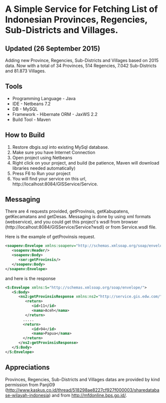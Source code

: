 A Simple Service for Fetching List of Indonesian Provinces, Regencies, Sub-Districts and Villages.
===================

Updated (26 September 2015)
-------------------
Adding new Province, Regencies, Sub-Districts and Villages based on 2015 data. Now with a total of 34 Provinces, 514 Regencies, 7.042 Sub-Districts and 81.873 Villages.

Tools
-------------------
* Programming Language - Java
* IDE - Netbeans 7.2
* DB - MySQL
* Framework - Hibernate ORM - JaxWS 2.2
* Build Tool - Maven

How to Build
-------------------
1. Restore dbgis.sql into existing MySql database.
2. Make sure you have Internet Connection
3. Open project using Netbeans
4. Right click on your project, and build 
    (be patience, Maven will download libraries needed automatically)
5. Press F6 to Run your project
6. You will find your service on this url, http://localhost:8084/GISService/Service.

Messaging
--------------------
There are 4 requests provided, getProvinsis, getKabupatens, getKecamatans and getDesas. Messaging is done by using xml formats (webservice), and you could get this project's wsdl from  browser (http://localhost:8084/GISService/Service?wsdl) or from Service.wsdl file.

Here is the example of getProvinsis request.

```xml
<soapenv:Envelope xmlns:soapenv="http://schemas.xmlsoap.org/soap/envelope/" xmlns:ser="http://service.gis.edw.com/">
   <soapenv:Header/>
   <soapenv:Body>
      <ser:getProvinsis/>
   </soapenv:Body>
</soapenv:Envelope>
```

and here is the response
```xml
<S:Envelope xmlns:S="http://schemas.xmlsoap.org/soap/envelope/">
   <S:Body>
      <ns2:getProvinsisResponse xmlns:ns2="http://service.gis.edw.com/">
         <return>
            <id>11</id>
            <nama>Aceh</nama>
         </return>     
		.....		 
		<return>
            <id>94</id>
            <nama>Papua</nama>
		</return>
      </ns2:getProvinsisResponse>
   </S:Body>
</S:Envelope>
```

Appreciations
--------------------
Provinces, Regencies, Sub-Districts and Villages datas are provided by kind permission from Panji09 (http://www.kaskus.co.id/thread/518298ae8227cf927f000003/sharedatabase-wilayah-indonesia) and from http://mfdonline.bps.go.id/.
